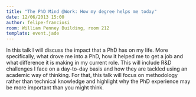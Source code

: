 ```yaml
---
title: "The PhD Mind @Work: How my degree helps me today"
date: 12/06/2013 15:00
author: felipe-franciosi
room: William Penney Building, room 212
template: event.jade
---
```

In this talk I will discuss the impact that a PhD has on my life. More
specifically, what drove me into a PhD, how it helped me to get a job
and what difference it is making in my current role. This will include
R&D challenges I face on a day-to-day basis and how they are tackled
using an academic way of thinking. For that, this talk will focus on
methodology rather than technical knowledge and highlight why the PhD
experience may be more important than you might think.

<span class="more"></span>

<script async class="speakerdeck-embed"
data-id="e287a8a0ab7f0131ea7d0ec58324872e" data-ratio="1.41436464088398"
src="//speakerdeck.com/assets/embed.js"></script>
